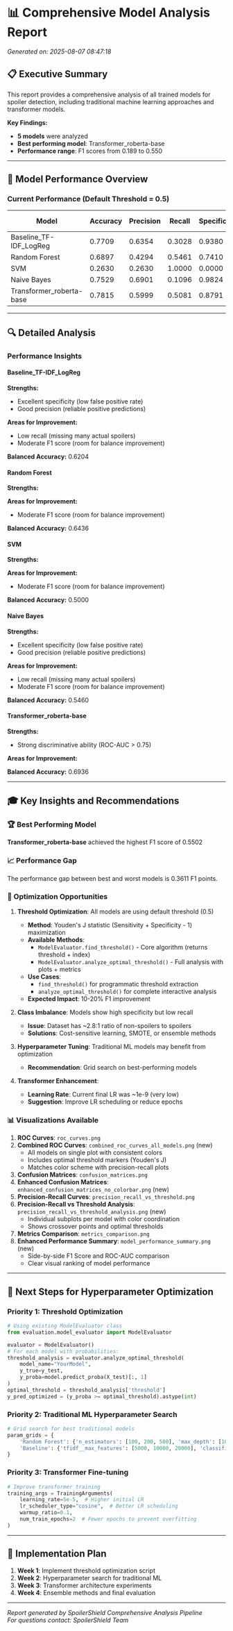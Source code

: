 # 📊 Comprehensive Model Analysis Report

*Generated on: 2025-08-07 08:47:18*

## 📋 Executive Summary

This report provides a comprehensive analysis of all trained models for spoiler detection, 
including traditional machine learning approaches and transformer models.

**Key Findings:**
- **5 models** were analyzed
- **Best performing model**: Transformer_roberta-base
- **Performance range**: F1 scores from 0.189 to 0.550

---

## 🎯 Model Performance Overview

### Current Performance (Default Threshold = 0.5)

| Model | Accuracy | Precision | Recall | Specificity | F1 | ROC-AUC |
|-------|----------|-----------|--------|-------------|----|---------| 
| Baseline_TF-IDF_LogReg | 0.7709 | 0.6354 | 0.3028 | 0.9380 | 0.4101 | 0.7452 |
| Random Forest | 0.6897 | 0.4294 | 0.5461 | 0.7410 | 0.4808 | 0.7124 |
| SVM | 0.2630 | 0.2630 | 1.0000 | 0.0000 | 0.4165 | 0.5739 |
| Naive Bayes | 0.7529 | 0.6901 | 0.1096 | 0.9824 | 0.1891 | 0.7173 |
| Transformer_roberta-base | 0.7815 | 0.5999 | 0.5081 | 0.8791 | 0.5502 | 0.8015 |

---

## 🔍 Detailed Analysis

### Performance Insights


#### Baseline_TF-IDF_LogReg

**Strengths:**
- Excellent specificity (low false positive rate)
- Good precision (reliable positive predictions)

**Areas for Improvement:**
- Low recall (missing many actual spoilers)
- Moderate F1 score (room for balance improvement)

**Balanced Accuracy:** 0.6204

#### Random Forest

**Strengths:**

**Areas for Improvement:**
- Moderate F1 score (room for balance improvement)

**Balanced Accuracy:** 0.6436

#### SVM

**Strengths:**

**Areas for Improvement:**
- Moderate F1 score (room for balance improvement)

**Balanced Accuracy:** 0.5000

#### Naive Bayes

**Strengths:**
- Excellent specificity (low false positive rate)
- Good precision (reliable positive predictions)

**Areas for Improvement:**
- Low recall (missing many actual spoilers)
- Moderate F1 score (room for balance improvement)

**Balanced Accuracy:** 0.5460

#### Transformer_roberta-base

**Strengths:**
- Strong discriminative ability (ROC-AUC > 0.75)

**Areas for Improvement:**

**Balanced Accuracy:** 0.6936


---

## 🎓 Key Insights and Recommendations

### 🏆 Best Performing Model
**Transformer_roberta-base** achieved the highest F1 score of 0.5502

### 📈 Performance Gap
The performance gap between best and worst models is 0.3611 F1 points.

### 🔧 Optimization Opportunities

1. **Threshold Optimization**: All models are using default threshold (0.5)
   - **Method**: Youden's J statistic (Sensitivity + Specificity - 1) maximization
   - **Available Methods**:
     - `ModelEvaluator.find_threshold()` - Core algorithm (returns threshold + index)
     - `ModelEvaluator.analyze_optimal_threshold()` - Full analysis with plots + metrics
   - **Use Cases**: 
     - `find_threshold()` for programmatic threshold extraction
     - `analyze_optimal_threshold()` for complete interactive analysis
   - **Expected Impact**: 10-20% F1 improvement

2. **Class Imbalance**: Models show high specificity but low recall
   - **Issue**: Dataset has ~2.8:1 ratio of non-spoilers to spoilers
   - **Solutions**: Cost-sensitive learning, SMOTE, or ensemble methods

3. **Hyperparameter Tuning**: Traditional ML models may benefit from optimization
   - **Recommendation**: Grid search on best-performing models

4. **Transformer Enhancement**: 
   - **Learning Rate**: Current final LR was ~1e-9 (very low)
   - **Suggestion**: Improve LR scheduling or reduce epochs

### 📊 Visualizations Available

1. **ROC Curves**: `roc_curves.png`
2. **Combined ROC Curves**: `combined_roc_curves_all_models.png` (new)
   - All models on single plot with consistent colors
   - Includes optimal threshold markers (Youden's J)
   - Matches color scheme with precision-recall plots
3. **Confusion Matrices**: `confusion_matrices.png`  
4. **Enhanced Confusion Matrices**: `enhanced_confusion_matrices_no_colorbar.png` (new)
5. **Precision-Recall Curves**: `precision_recall_vs_threshold.png`
6. **Precision-Recall vs Threshold Analysis**: `precision_recall_vs_threshold_analysis.png` (new)
   - Individual subplots per model with color coordination
   - Shows crossover points and optimal thresholds
7. **Metrics Comparison**: `metrics_comparison.png`
8. **Enhanced Performance Summary**: `model_performance_summary.png` (new)
   - Side-by-side F1 Score and ROC-AUC comparison
   - Clear visual ranking of model performance

---

## 🚀 Next Steps for Hyperparameter Optimization

### Priority 1: Threshold Optimization
```python
# Using existing ModelEvaluator class
from evaluation.model_evaluator import ModelEvaluator

evaluator = ModelEvaluator()
# For each model with probabilities:
threshold_analysis = evaluator.analyze_optimal_threshold(
    model_name="YourModel", 
    y_true=y_test, 
    y_proba=model.predict_proba(X_test)[:, 1]
)
optimal_threshold = threshold_analysis['threshold']
y_pred_optimized = (y_proba >= optimal_threshold).astype(int)
```

### Priority 2: Traditional ML Hyperparameter Search
```python
# Grid search for best traditional models
param_grids = {
    'Random Forest': {'n_estimators': [100, 200, 500], 'max_depth': [10, 20, None]},
    'Baseline': {'tfidf__max_features': [5000, 10000, 20000], 'classifier__C': [0.1, 1, 10]}
}
```

### Priority 3: Transformer Fine-tuning
```python
# Improve transformer training
training_args = TrainingArguments(
    learning_rate=5e-5,  # Higher initial LR
    lr_scheduler_type="cosine",  # Better LR scheduling
    warmup_ratio=0.1,
    num_train_epochs=2  # Fewer epochs to prevent overfitting
)
```

---

## 📝 Implementation Plan

1. **Week 1**: Implement threshold optimization script
2. **Week 2**: Hyperparameter search for traditional ML
3. **Week 3**: Transformer architecture experiments
4. **Week 4**: Ensemble methods and final evaluation

---

*Report generated by SpoilerShield Comprehensive Analysis Pipeline*  
*For questions contact: SpoilerShield Team*
